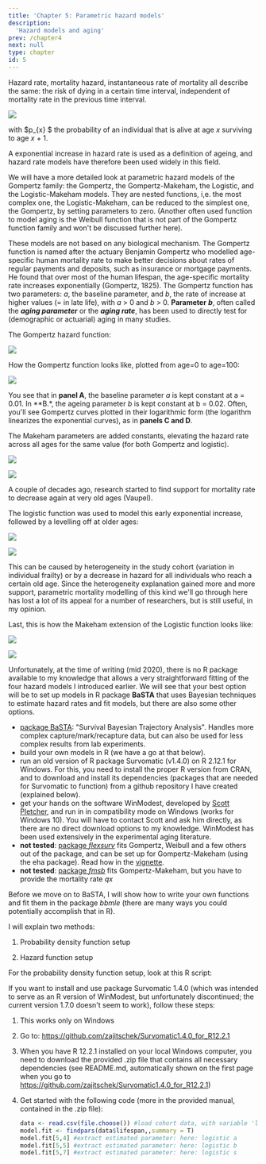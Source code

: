 ```yaml
---
title: 'Chapter 5: Parametric hazard models'
description:
  'Hazard models and aging'
prev: /chapter4
next: null
type: chapter
id: 5
---
```


<exercise id="1" title="What is the hazard rate and why analyse it?">

Hazard rate, mortality hazard, instantaneous rate of mortality all describe the same: the risk of dying in a certain time interval, independent of mortality rate in the previous time interval. 

![](https://github.com/zajitschekteam/lifespananalysis/blob/master/images/hazard_func.png?raw=true) 

with $p_{x} $ the probability of an individual that is alive at age *x* surviving to age *x* + 1.

A exponential increase in hazard rate is used as a definition of ageing, and hazard rate models have therefore been used widely in this field. 

We will have a more detailed look at parametric hazard models of the Gompertz family: the Gompertz, the Gompertz-Makeham, the Logistic, and the Logistic-Makeham models. They are nested functions, i,e. the most complex one, the Logistic-Makeham, can be reduced to the simplest one, the Gompertz, by setting parameters to zero. (Another often used function to model aging is the Weibull function that is not part of the Gompertz function family and won't be discussed further here).

These models are not based on any biological mechanism. The Gompertz function is named after the actuary Benjamin Gompertz who modelled age-specific human mortality rate to make better decisions about rates of regular payments and deposits, such as insurance or mortgage payments. He found that over most of the human lifespan, the age-specific mortality rate increases exponentially (Gompertz, 1825). The Gompertz function has two parameters: *a*, the baseline parameter, and *b*, the rate of increase at higher values (= in late life), with *a* > 0 and *b* > 0. **Parameter** ***b***, often called the ***aging parameter*** or the ***aging rate***, has been used to directly test for (demographic or actuarial) aging in many studies.

The Gompertz hazard function:

![](https://github.com/zajitschekteam/lifespananalysis/blob/master/images/Gomp_func.png?raw=true) 

How the Gompertz function looks like, plotted from age=0 to age=100:

![](https://github.com/zajitschekteam/lifespananalysis/blob/master/images/Gompertz.png?raw=true) 

You see that in **panel A**, the baseline parameter *a* is kept constant at a = 0.01. In **B.*, the ageing parameter *b* is kept constant at b = 0.02. Often, you'll see Gompertz curves plotted in their logarithmic form (the logarithm linearizes the exponential curves), as in **panels C and D**.

The Makeham parameters are added constants, elevating the hazard rate across all ages for the same value (for both Gompertz and logistic).

![](https://github.com/zajitschekteam/lifespananalysis/blob/master/images/Gomp_Make_func.png?raw=true) 

![](https://github.com/zajitschekteam/lifespananalysis/blob/master/images/Gomp_Make.png?raw=true) 

A couple of decades ago, research started to find support for mortality rate to decrease again at very old ages (Vaupel). 

The logistic function was used to model this early exponential increase, followed by a levelling off at older ages:

![](https://github.com/zajitschekteam/lifespananalysis/blob/master/images/Logistic_func.png?raw=true) 

![](https://github.com/zajitschekteam/lifespananalysis/blob/master/images/Logistic.png?raw=true) 

This can be caused by heterogeneity in the study cohort (variation in individual frailty) or by a decrease in hazard for all individuals who reach a certain old age. Since the heterogeneity explanation gained more and more support, parametric mortality modelling of this kind we'll go through here has lost a lot of its appeal  for a number of researchers, but is still useful, in my opinion.

Last, this is how the Makeham extension of the Logistic function looks like:

![](https://github.com/zajitschekteam/lifespananalysis/blob/master/images/Logistic_Make_func.png?raw=true) 

![](https://github.com/zajitschekteam/lifespananalysis/blob/master/images/Logistic_Make.png?raw=true) 





</exercise>

<exercise id="2" title="Fitting Gompertz family functions in R">

Unfortunately, at the time of writing (mid 2020), there is no R package available to my knowledge that allows a very straightforward fitting of the four hazard models I introduced earlier. We will see that your best option will be to set up models in R package **BaSTA** that uses Bayesian techniques to estimate hazard rates and fit models, but there are also some other options.

- [package BaSTA](https://imada.sdu.dk/~colchero/basta/): "Survival Bayesian Trajectory Analysis". Handles more complex capture/mark/recapture data, but can also be used for less complex results from lab experiments.
- build your own models in R (we have a go at that below).
- run an old version of R package Survomatic (v1.4.0) on R 2.12.1 for Windows. For this, you need to install the proper R version from CRAN, and to download and install its dependencies (packages that are needed for Survomatic to function) from a github repository I have created (explained below).
- get your hands on the software WinModest, developed by [Scott Pletcher](https://sites.google.com/a/umich.edu/pletcher-lab/), and run in in compatibility mode on Windows (works for Windows 10). You will have to contact Scott and ask him directly, as there are no direct download options to my knowledge. WinModest has been used extensively in the experimental aging literature.
- **not tested**: [package *flexsurv*](https://rdrr.io/cran/flexsurv/) fits Gompertz, Weibull and a few others out of the package, and can be set up for Gompertz-Makeham (using the eha package). Read how in the [vignette](https://cran.r-project.org/web/packages/flexsurv/vignettes/flexsurv.pdf).
-  **not tested**: [package *fmsb*](http://minato.sip21c.org/msb/man/GompertzMakeham.html) fits Gompertz-Makeham, but you have to provide the mortality rate *qx*



Before we move on to BaSTA, I will show how to write your own functions and fit them in the package *bbmle* (there are many ways you could potentially accomplish that in R).

I will explain two methods:

1) Probability density function setup

2) Hazard function setup

For the probability density function setup, look at this R script:



If you want to install and use package Survomatic 1.4.0 (which was intended to serve as an R version of WinModest, but unfortunately discontinued; the current version 1.7.0 doesn't seem to work), follow these steps:

1. This works only on Windows

2. Go to: https://github.com/zajitschek/Survomatic1.4.0_for_R12.2.1

3. When you have R 12.2.1 installed on your local Windows computer, you need to download the provided .zip file that contains all necessary dependencies (see README.md, automatically shown on the first page when you go to https://github.com/zajitschek/Survomatic1.4.0_for_R12.2.1)

4. Get started with the following code (more in the provided manual, contained in the .zip file):

   ```R
   data <- read.csv(file.choose()) #load cohort data, with variable 'lifespan'
   model.fit <- findpars(data$lifespan,,summary = T)
   model.fit[5,4] #extract estimated parameter: here: logistic a
   model.fit[5,5] #extract estimated parameter: here: logistic b
   model.fit[5,7] #extract estimated parameter: here: logistic s
   ```

   

</exercise>

<exercise id="2" title="BaSTA">



</exercise>

<exercise id="3" title="A short go at modelling interaction effects on Gompertz parameters">



</exercise>